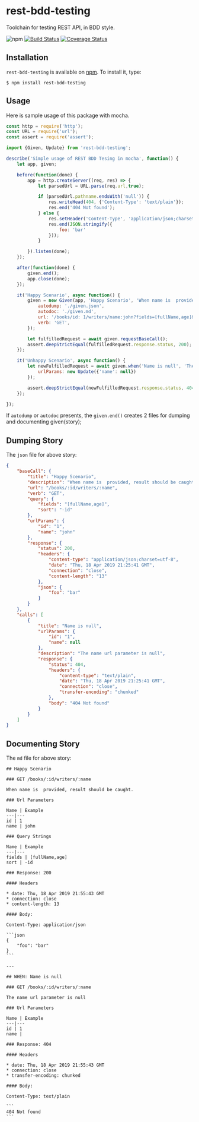 # rest-bdd-testing

Toolchain for testing REST API, in BDD style.

![npm](https://img.shields.io/npm/v/rest-bdd-testing.svg)
[![Build Status](https://travis-ci.com/memlucky71/rest-bdd-testing.svg?branch=master)](https://travis-ci.com/memlucky71/rest-bdd-testing)
[![Coverage Status](https://coveralls.io/repos/github/memlucky71/rest-bdd-testing/badge.svg?branch=coveralls)](https://coveralls.io/github/memlucky71/rest-bdd-testing?branch=master)


## Installation


`rest-bdd-testing` is available on [npm](http://npmjs.org). To install it, type:

    $ npm install rest-bdd-testing

    
## Usage
Here is sample usage of this package with mocha.

```js
const http = require('http');
const URL = require('url');
const assert = require('assert');

import {Given, Update} from 'rest-bdd-testing';

describe('Simple usage of REST BDD Tesing in mocha', function() {
    let app, given;

    before(function(done) {
        app = http.createServer((req, res) => {
            let parsedUrl = URL.parse(req.url,true);

            if (parsedUrl.pathname.endsWith('null')) {
                res.writeHead(404, {'Content-Type': 'text/plain'});
                res.end('404 Not found');
            } else {
                res.setHeader('Content-Type', 'application/json;charset=utf-8');
                res.end(JSON.stringify({
                    foo: 'bar'
                }));
            }

        }).listen(done);
    });

    after(function(done) {
        given.end();
        app.close(done);
    });

    it('Happy Scenario', async function() {
        given = new Given(app, 'Happy Scenario', 'When name is  provided, result should be caught.', {
            autodump: './given.json',
            autodoc: './given.md',
            url: '/books/id: 1/writers/name:john?fields=[fullName,age]&sort=-id',
            verb: 'GET',
        });

        let fulfilledRequest = await given.requestBaseCall();
        assert.deepStrictEqual(fulfilledRequest.response.status, 200);
    });

    it('Unhappy Scenario', async function() {
        let newFulfilledRequest = await given.when('Name is null', 'The name url parameter is null', {
            urlParams: new Update({'name': null})
        });

        assert.deepStrictEqual(newFulfilledRequest.response.status, 404);
    });

});

```

If ``autodump`` or ``autodoc`` presents, the ``given.end()`` creates 2 files for dumping and documenting given(story); 

## Dumping Story
The `json` file for above story:
```json
{
    "baseCall": {
        "title": "Happy Scenario",
        "description": "When name is  provided, result should be caught.",
        "url": "/books/:id/writers/:name",
        "verb": "GET",
        "query": {
            "fields": "[fullName,age]",
            "sort": "-id"
        },
        "urlParams": {
            "id": "1",
            "name": "john"
        },
        "response": {
            "status": 200,
            "headers": {
                "content-type": "application/json;charset=utf-8",
                "date": "Thu, 18 Apr 2019 21:25:41 GMT",
                "connection": "close",
                "content-length": "13"
            },
            "json": {
                "foo": "bar"
            }
        }
    },
    "calls": [
        {
            "title": "Name is null",
            "urlParams": {
                "id": "1",
                "name": null
            },
            "description": "The name url parameter is null",
            "response": {
                "status": 404,
                "headers": {
                    "content-type": "text/plain",
                    "date": "Thu, 18 Apr 2019 21:25:41 GMT",
                    "connection": "close",
                    "transfer-encoding": "chunked"
                },
                "body": "404 Not found"
            }
        }
    ]
}

```


## Documenting Story
The `md` file for above story:


    ## Happy Scenario
    
    ### GET /books/:id/writers/:name
    
    When name is  provided, result should be caught.
    
    ### Url Parameters
    
    Name | Example
    ---|---
    id | 1
    name | john
    
    ### Query Strings
    
    Name | Example
    ---|---
    fields | [fullName,age]
    sort | -id
    
    ### Response: 200
    
    #### Headers
    
    * date: Thu, 18 Apr 2019 21:55:43 GMT
    * connection: close
    * content-length: 13
    
    #### Body:
    
    Content-Type: application/json
    
    ```json
    {
        "foo": "bar"
    }
    ```
    
    ---
    
    ## WHEN: Name is null
    
    ### GET /books/:id/writers/:name
    
    The name url parameter is null
    
    ### Url Parameters
    
    Name | Example
    ---|---
    id | 1
    name | 
    
    ### Response: 404
    
    #### Headers
    
    * date: Thu, 18 Apr 2019 21:55:43 GMT
    * connection: close
    * transfer-encoding: chunked
    
    #### Body:
    
    Content-Type: text/plain
    
    ```
    404 Not found
    ```